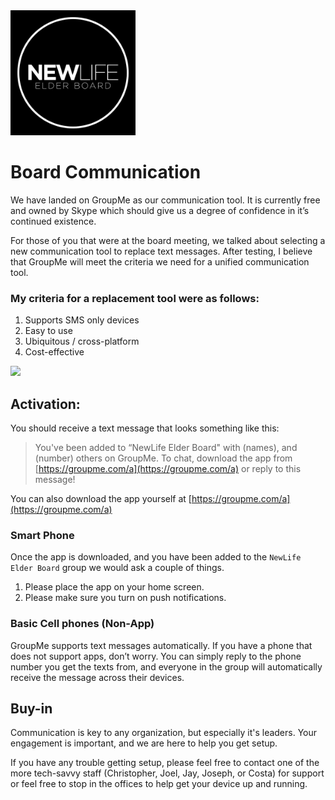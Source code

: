 <img src="https://github.com/joshj/groupme-setup/raw/master/IMG_7712.JPG" data-canonical-src="https://github.com/joshj/groupme-setup/raw/master/IMG_7712.JPG" width="200" />

# Board Communication

We have landed on GroupMe as our communication tool. It is currently free and owned by Skype which should give us a degree of confidence in it’s continued existence. 

For those of you that were at the board meeting, we talked about selecting a new communication tool to replace text messages. After testing, I believe that GroupMe will meet the criteria we need for a unified communication tool. 

### My criteria for a replacement tool were as follows:
1. Supports SMS only devices
2. Easy to use
3. Ubiquitous / cross-platform
4. Cost-effective

![](https://d3sq5bmi4w5uj1.cloudfront.net/images/brochure/logo.png?1498584903)

## Activation:

You should receive a text message that looks something like this:

> You've been added to “NewLife Elder Board" with (names), and (number) others on GroupMe. To chat, download the app from [https://groupme.com/a](https://groupme.com/a) or reply to this message!

You can also download the app yourself at [https://groupme.com/a](https://groupme.com/a)

### Smart Phone

Once the app is downloaded, and you have been added to the `NewLife Elder Board` group we would ask a couple of things. 

1. Please place the app on your home screen.
2. Please make sure you turn on push notifications.

### Basic Cell phones (Non-App)

GroupMe supports text messages automatically. If you have a phone that does not support apps, don’t worry. You can simply reply to the phone number you get the texts from, and everyone in the group will automatically receive the message across their devices.

## Buy-in

Communication is key to any organization, but especially it's leaders. Your engagement is important, and we are here to help you get setup. 

If you have any trouble getting setup, please feel free to contact one of the more tech-savvy staff (Christopher, Joel, Jay, Joseph, or Costa) for support or feel free to stop in the offices to help get your device up and running.
